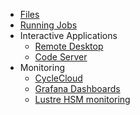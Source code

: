 - [Files](files.md)
- [Running Jobs](jobs.md)
- Interactive Applications
  - [Remote Desktop](remote_desktop.md)
  - [Code Server](code_server.md)
- Monitoring
  - [CycleCloud](cycle_cloud.md)
  - [Grafana Dashboards](grafana.md)
  - [Lustre HSM monitoring](robinhood.md)